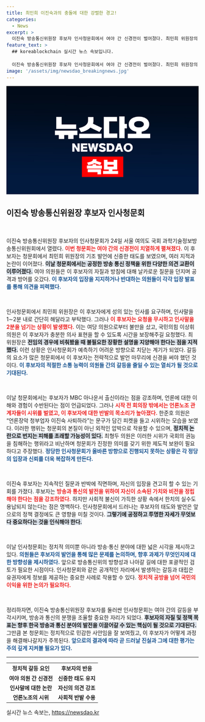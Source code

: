 ```yaml
---
title: 최민희 이진숙과의 충돌에 대한 강렬한 경고!
categories:
  - News
excerpt: >
  이진숙 방송통신위원장 후보자 인사청문회에서 여야 간 신경전이 벌어졌다. 최민희 위원장의 지적과 여당 의원의 반발 속, 후보자는 긴 인사말을 마치지 못해 긴장감이 감돌았다. 언론 장악 우려 속, 과방위의 분위기는 긴박하게 돌아갔다.
feature_text: >
  ## koreablockchain 실시간 뉴스 속보입니다.

  이진숙 방송통신위원장 후보자 인사청문회에서 여야 간 신경전이 벌어졌다. 최민희 위원장의 지적과 여당 의원의 반발 속, 후보자는 긴 인사말을 마치지 못해 긴장감이 감돌았다. 언론 장악 우려 속, 과방위의 분위기는 긴박하게 돌아갔다.
image: '/assets/img/newsdao_breakingnews.jpg'
---
```


<p><img src="/assets/img/newsdao_breakingnews.jpg" alt="koreablockchain 속보" /></p>

<h2 data-ke-size="size26">이진숙 방송통신위원장 후보자 인사청문회</h2>

<p data-ke-size="size16">&nbsp;</p>

<p>이진숙 방송통신위원장 후보자의 인사청문회가 24일 서울 여의도 국회 과학기술정보방송통신위원회에서 열렸다. <b><span style="color: #ee2323;">이번 청문회는 여야 간의 신경전이 치열하게 펼쳐졌다.</span></b> 이 후보자는 청문회에서 최민희 위원장의 기조 발언에 신중한 태도를 보였으며, 여러 지적과 논란이 이어졌다. <b><span style="background-color: #21538527;">이날 청문회에서는 공정한 방송 통신 정책을 위한 다양한 의견 교환이 이루어졌다.</span></b> 여야 의원들은 이 후보자의 자질과 방침에 대해 날카로운 질문을 던지며 공격과 방어를 오갔다. <b><span style="color: #1a5490;">이 후보자의 입장을 지지하거나 반대하는 의원들이 각각 입장 발표를 통해 의견을 피력했다.</span></b></p>

<p data-ke-size="size16">&nbsp;</p>

<p>인사청문회에서 최민희 위원장은 이 후보자에게 성의 있는 인사를 요구하며, 인사말을 1∼2분 내로 간단히 해달라고 부탁했다. 그러나 <b><span style="color: #ee2323;">이 후보자는 요청을 무시하고 인사말을 2분을 넘기는 상황이 발생했다.</span></b> 이는 여당 의원으로부터 불만을 샀고, 국민의힘 이상휘 의원은 이 후보자가 충분한 의사 표현을 할 수 있도록 시간을 보장해주길 요청했다. 최 위원장은 <b><span style="background-color: #21538527;">전임의 경우에 비춰봤을 때 불필요한 장황한 설명을 지양해야 한다는 점을 지적했다.</span></b> 이런 상황은 인사청문회가 예측하기 어려운 방향으로 치닫는 계기가 되었다. 갈등의 요소가 많은 청문회에서 이 후보자는 전략적으로 발언 마무리에 신경을 써야 했던 것이다. <b><span style="color: #1a5490;">이 후보자의 적절한 소통 능력이 의원들 간의 갈등을 줄일 수 있는 열쇠가 될 것으로 기대된다.</span></b></p>

<p data-ke-size="size16">&nbsp;</p>

<p>이날 청문회에서는 후보자가 MBC 아나운서 출신이라는 점을 강조하며, 언론에 대한 이해와 경험이 수반된다는 점이 언급되었다. 그러나 <b><span style="color: #ee2323;">시작 전 회의장 밖에서는 언론노조 관계자들이 시위를 벌였고, 이 후보자에 대한 반발의 목소리가 높아졌다.</span></b> 한준호 의원은 “언론장악 청부업자 이진숙 사퇴하라”는 문구가 담긴 피켓을 들고 시위하는 모습을 보였다. 이러한 행위는 청문회의 본질이 아닌 외적인 압박으로 작용할 수 있으며, <b><span style="background-color: #21538527;">정치적 논란으로 번지는 피해를 초래할 가능성이 있다.</span></b> 최형두 의원은 이러한 시위가 국회의 권능을 침해하는 행위라고 비난하며 청문회가 진정한 의미를 갖기 위한 제도적 보완이 필요하다고 주장했다. <b><span style="color: #1a5490;">정당한 인사청문회가 올바른 방향으로 진행되지 못하는 상황은 각 정당의 입장과 신뢰를 더욱 복잡하게 만든다.</span></b></p>

<p data-ke-size="size16">&nbsp;</p>

<p>이진숙 후보자는 지속적인 질문과 반박에 직면하며, 자신의 입장을 견고히 할 수 있는 기회를 가졌다. 후보자는 <b><span style="color: #ee2323;">방송과 통신의 발전을 위하여 자신이 소속된 가치와 비전을 정립해야 한다는 점을 강조하였다.</span></b> 하지만 사회적 불신이 가득한 상황 속에서 한치의 실수도 용납되지 않는다는 점은 명백하다. 인사청문회에서 드러나는 후보자의 태도와 발언은 앞으로의 정책 결정에도 큰 영향을 미칠 것이다. <b><span style="background-color: #21538527;">그렇기에 공정하고 투명한 자세가 무엇보다 중요하다는 것을 인식해야 한다.</span></b> </p>

<p data-ke-size="size16">&nbsp;</p>

<p>이날 인사청문회는 정치적 의미뿐 아니라 방송·통신 분야에 대한 넓은 시각을 제시하고 있다. <b><span style="color: #1a5490;">의원들은 후보자의 발언을 통해 많은 문제를 논의하며, 향후 과제가 무엇인지에 대한 방향성을 제시하였다.</span></b> 앞으로 방송통신위의 방향성과 나아갈 길에 대한 포괄적인 검토가 필요한 시점이다. 인사청문회와 같은 공개적인 자리에서 발생하는 갈등과 대립은 유권자에게 정보를 제공하는 중요한 사례로 작용할 수 있다. <b><span style="color: #ee2323;">정치적 공방을 넘어 국민의 이익을 위한 논의가 필요하다.</span></b> </p>

<p data-ke-size="size16">&nbsp;</p>

<p>정리하자면, 이진숙 방송통신위원장 후보자를 둘러싼 인사청문회는 여야 간의 갈등을 부각시키며, 방송과 통신의 분쟁을 조율할 중요한 자리가 되었다. <b><span style="background-color: #21538527;">후보자의 자질 및 정책 목표는 향후 한국 방송과 통신 분야의 발전을 이끌어갈 수 있는 핵심이 될 것으로 기대된다.</span></b> 그만큼 본 청문회는 정치적으로 민감한 사안임을 잘 보여줬고, 이 후보자가 어떻게 과정을 해결해나갈지가 주목된다. <b><span style="color: #1a5490;">앞으로의 결과에 따라 곧 드러날 진실과 그에 대한 평가는 주의 깊게 지켜볼 필요가 있다.</span></b> </p>

<hr/>

<table style="width: 100%; border-collapse: collapse;">
  <tr>
    <th style="text-align: center;">정치적 갈등 요인</th>
    <th style="text-align: center;">후보자의 반응</th>
  </tr>
  <tr>
    <td style="text-align: center; height: 17px;"><b>여야 의원 간 신경전</b></td>
    <td style="text-align: center; height: 17px;"><b>신중한 태도 유지</b></td>
  </tr>
  <tr>
    <td style="text-align: center; height: 17px;"><b>인사말에 대한 논란</b></td>
    <td style="text-align: center; height: 17px;"><b>자신의 의견 강조</b></td>
  </tr>
  <tr>
    <td style="text-align: center; height: 17px;"><b>언론노조의 시위</b></td>
    <td style="text-align: center; height: 17px;"><b>사회적 반발 수용</b></td>
  </tr>
</table>
실시간 뉴스 속보는, <a href="https://newsdao.kr" rel="dofollow">https://newsdao.kr</a>


